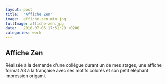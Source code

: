 ```yaml
---
layout: post
title:  "Affiche Zen"
image:  affiche-zen-min.jpg
fullImage: affiche-zen.jpg
date:   2018-07-06 17:51:29 +0200
categories: work
---
```


Affiche Zen
----
Réalisée à la demande d'une collègue durant un de mes stages,
une affiche format A3 à la française avec ses motifs colorés et son petit éléphant impression origami.

